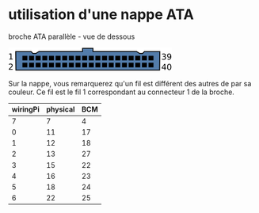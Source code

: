 # utilisation d'une nappe ATA

broche ATA parallèle - vue de dessous

![ATA](img_relays/ATA_Plug.png)

Sur la nappe, vous remarquerez qu'un fil est différent des autres de par sa couleur. Ce fil est le fil 1 correspondant au connecteur 1 de la broche.



wiringPi|physical|BCM
--|--|--
7 | 7| 4
0 |11|17
1 |12|18
2 |13|27
3 |15|22
4 |16|23
5 |18|24
6 |22|25
